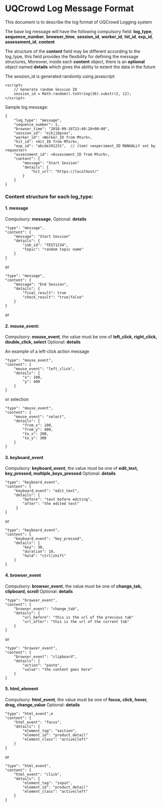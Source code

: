 # UQCrowd Log Message Format

This document is to describe the log format of UQCrowd Logging system

The base log message will have the following compulsory field: **log_type**, **sequence_number**, **browser_time**, **session_id**, **worker_id**, **hit_id**, **exp_id**, **assessment_id**, **content**

The structure of the **content** field may be different according to the log_type,
this field provides the flexibility for defining the message structures, 
Moreover, inside each **content** object, there is an **optional** object named **details** which gives the ability to extent the data in the future
 
The session_id is generated randomly using javascript:

    <script>
        // Generate random Session ID
        session_id = Math.random().toString(36).substr(2, 12);
	</script>
 
Sample log message:

    {
        "log_type": "message",
        "sequence_number": 1,
        "browser_time": "2018-09-16T23:40:28+00:00",
        "session_id": "ojkjj8pvav",
        "worker_id": <Worker_ID from Mturk>,
        "hit_id": <Hit_ID from MTurk>,
        "exp_id": "abcde191231",  // (tom) <experiment_ID MANUALLY set by requester>
        "assessment_id": <Assessment_ID from Mturk>,
        "content": {
            "message": "Start Session"
            "details": {
                "hit_url": "https://localhost/"
            }
        }
    }


### Content structure for each log\_type:

#### 1. message
Compulsory: **message**, Optional: **details**

    "type": "message",
    "content": {
        "message": "Start Session"
        "details": {
            "job_id": "TEST1234",
            "topic": "random topic name" 
        }
    }
    
or 

    "type": "message",
    "content": {
        "message": "End Session",
        "details": {
            "final_result": true
            "check_result": "true|false"
        }
    }
    
or 


#### 2. mouse_event: 
Compulsory: **mouse_event**, the value must be one of **left_click, right_click, double_click, select**
Optional: **details**

An example of a left-click action message

    "type": "mouse_event",
    "content": {
        "mouse_event": "left_click",
        "details": {
            "x": 100,
            "y": 400
        }
    }

or selection 

    "type": "mouse_event",
    "content": {
        "mouse_event": "select",
        "details": {
            "from_x": 100,
            "from_y": 400,
            "to_x": 200,
            "to_y": 300
        }
    }
    
#### 3. keyboard_event
Compulsory: **keyboard_event**, the value must be one of **edit_text, key_pressed, multiple_keys_pressed**
Optional: **details**

    "type": "keyboard_event",
    "content": {
        "keyboard_event": "edit_text",
        "details": {
            "before": "text before editing",
            "after": "the edited text"
         }
    }

or 

    "type": "keyboard_event",
    "content": {
        "keyboard_event": "key_pressed",
        "details": {
            "key": 30,
            "duration": 10,
            "hold": "ctrl|shift"
        }
    }


#### 4. browser_event
Compulsory: **browser_event**, the value must be one of **change_tab, clipboard, scroll**
Optional: **details**
    
    "type": "browser_event",
    "content": {
        "browser_event": "change_tab",
        "details": {
            "url_before": "this is the url of the previous tab"
            "url_after": "this is the url of the current tab"
        }
    }
    
or 

    "type": "browser_event",
    "content": {
        "browser_event": "clipboard",
        "details": {
            "action": "paste",
            "value": "the content goes here"
        }
    }
	
#### 5. html_element
Compulsory: **html_event**, the value must be one of **focus, click, hover, drag, change_value**
Optional: **details**

    "type": "html_event",e
    "content": {
        "html_event": "focus",
        "details": {
            "element_tag": "section",
            "element_id": "product_detail"
            "element_class": "active|left"
        }
    }
	
or	

	"type": "html_event",
    "content": {
        "html_event": "click",
        "details": {
            "element_tag": "input",
            "element_id": "product_detail"
            "element_class": "active|left"
        }
    }

